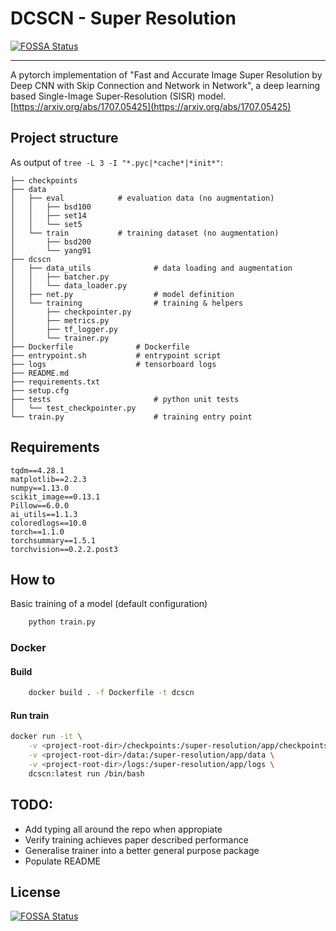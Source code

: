 # DCSCN - Super Resolution

[![FOSSA Status](https://app.fossa.com/api/projects/git%2Bgithub.com%2Fjmrf%2Fdcscn-super-resolution.svg?type=shield)](https://app.fossa.com/projects/git%2Bgithub.com%2Fjmrf%2Fdcscn-super-resolution?ref=badge_shield)

-------

A pytorch implementation of "Fast and Accurate Image Super Resolution by Deep CNN with Skip Connection and Network in Network",
a deep learning based Single-Image Super-Resolution (SISR) model. [https://arxiv.org/abs/1707.05425](https://arxiv.org/abs/1707.05425)

## Project structure

As output of `tree -L 3 -I "*.pyc|*cache*|*init*"`:
```
├── checkpoints
├── data
│   ├── eval            # evaluation data (no augmentation)
│   │   ├── bsd100
│   │   ├── set14
│   │   └── set5
│   └── train           # training dataset (no augmentation)
│       ├── bsd200
│       └── yang91
├── dcscn
│   ├── data_utils              # data loading and augmentation
│   │   ├── batcher.py
│   │   └── data_loader.py
│   ├── net.py                  # model definition
│   └── training                # training & helpers
│       ├── checkpointer.py
│       ├── metrics.py
│       ├── tf_logger.py
│       └── trainer.py
├── Dockerfile              # Dockerfile
├── entrypoint.sh           # entrypoint script
├── logs                    # tensorboard logs
├── README.md
├── requirements.txt
├── setup.cfg
├── tests                       # python unit tests
│   └── test_checkpointer.py
└── train.py                    # training entry point

```

## Requirements

```
tqdm==4.28.1
matplotlib==2.2.3
numpy==1.13.0
scikit_image==0.13.1
Pillow==6.0.0
ai_utils==1.1.3
coloredlogs==10.0
torch==1.1.0
torchsummary==1.5.1
torchvision==0.2.2.post3
```
## How to

Basic training of a model (default configuration)
```bash
    python train.py
```

### Docker

#### Build
```bash
    docker build . -f Dockerfile -t dcscn
```

#### Run train
```bash
docker run -it \
    -v <project-root-dir>/checkpoints:/super-resolution/app/checkpoints \
    -v <project-root-dir>/data:/super-resolution/app/data \
    -v <project-root-dir>/logs:/super-resolution/app/logs \
    dcscn:latest run /bin/bash
```

## TODO:

* Add typing all around the repo when appropiate
* Verify training achieves paper described performance
* Generalise trainer into a better general purpose package
* Populate README


## License

[![FOSSA Status](https://app.fossa.com/api/projects/git%2Bgithub.com%2Fjmrf%2Fdcscn-super-resolution.svg?type=large)](https://app.fossa.com/projects/git%2Bgithub.com%2Fjmrf%2Fdcscn-super-resolution?ref=badge_large)
